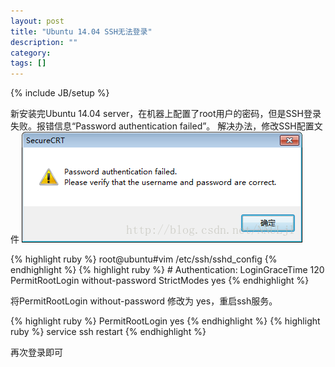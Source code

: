 ```yaml
---
layout: post
title: "Ubuntu 14.04 SSH无法登录"
description: ""
category: 
tags: []
---
```

{% include JB/setup %}
<p>
新安装完Ubuntu 14.04 server，在机器上配置了root用户的密码，但是SSH登录失败。报错信息“Password authentication failed”。
解决办法，修改SSH配置文件
<img src="/upload/2014/7/25/login_fail.png"/>
</p>
{% highlight ruby %}
root@ubuntu#vim /etc/ssh/sshd_config
{% endhighlight %}
{% highlight ruby %}
# Authentication:
LoginGraceTime 120
PermitRootLogin without-password
StrictModes yes
{% endhighlight %}
<p>
将PermitRootLogin without-password 修改为 yes，重启ssh服务。
</p>
{% highlight ruby %}
PermitRootLogin yes
{% endhighlight %}
{% highlight ruby %}
service ssh restart
{% endhighlight %}
<p>
再次登录即可
</p>

